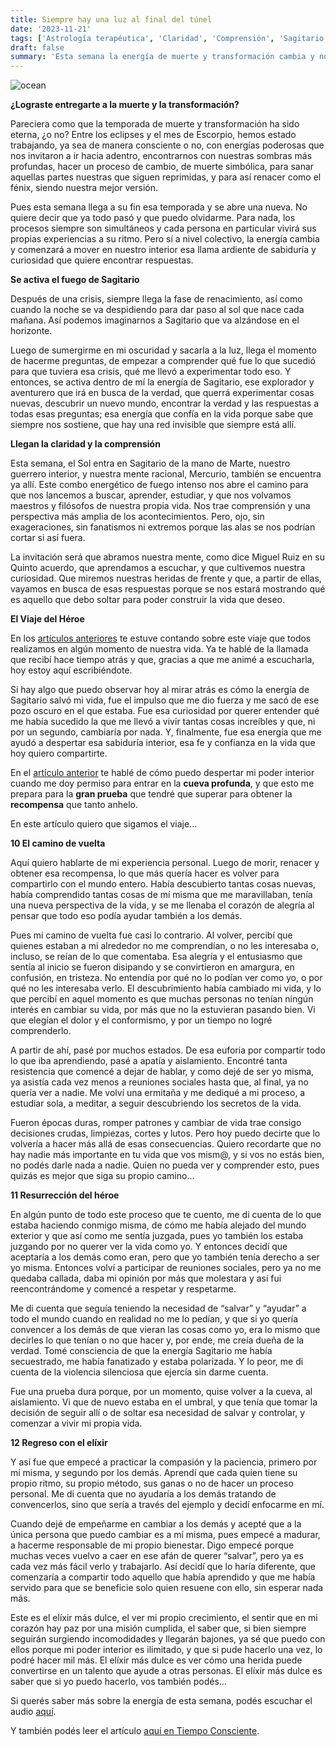 ```yaml
---
title: Siempre hay una luz al final del túnel
date: '2023-11-21'
tags: ['Astrología terapéutica', 'Claridad', 'Comprensión', 'Sagitario', 'Viaje del Héroe', 'Camino de vuelta', 'Resurrección', 'Regreso', 'Elíxir']
draft: false
summary: 'Esta semana la energía de muerte y transformación cambia y nos invita a confiar más en la vida'
---
```


<Image alt="ocean" src="/static/images/Blog/Tiempo-consciente/tunel.png" width={750} height={450} />




**¿Lograste entregarte a la muerte y la transformación?**

Pareciera como que la temporada de muerte y transformación ha sido eterna, ¿o no? Entre los eclipses y el mes de Escorpio, hemos estado trabajando, ya sea de manera consciente o no, con energías poderosas que nos invitaron a ir hacia adentro, encontrarnos con nuestras sombras más profundas, hacer un proceso de cambio, de muerte simbólica, para sanar aquellas partes nuestras que siguen reprimidas, y para así renacer como el fénix, siendo nuestra mejor versión.

Pues esta semana llega a su fin esa temporada y se abre una nueva. No quiere decir que ya todo pasó y que puedo olvidarme. Para nada, los procesos siempre son simultáneos y cada persona en particular vivirá sus propias experiencias a su ritmo. Pero sí a nivel colectivo, la energía cambia y comenzará a mover en nuestro interior esa llama ardiente de sabiduría y curiosidad que quiere encontrar respuestas.

**Se activa el fuego de Sagitario**

Después de una crisis, siempre llega la fase de renacimiento, así como cuando la noche se va despidiendo para dar paso al sol que nace cada mañana. Así podemos imaginarnos a Sagitario que va alzándose en el horizonte. 

Luego de sumergirme en mi oscuridad y sacarla a la luz, llega el momento de hacerme preguntas, de empezar a comprender qué fue lo que sucedió para que tuviera esa crisis, qué me llevó a experimentar todo eso. Y entonces, se activa dentro de mí la energía de Sagitario, ese explorador y aventurero que irá en busca de la verdad, que querrá experimentar cosas nuevas, descubrir un nuevo mundo, encontrar la verdad y las respuestas a todas esas preguntas; esa energía que confía en la vida porque sabe que siempre nos sostiene, que hay una red invisible que siempre está allí.

**Llegan la claridad y la comprensión**

Esta semana, el Sol entra en Sagitario de la mano de Marte, nuestro guerrero interior, y nuestra mente racional, Mercurio, también se encuentra ya allí. Este combo energético de fuego intenso nos abre el camino para que nos lancemos a buscar, aprender, estudiar, y que nos volvamos maestros y filósofos de nuestra propia vida. Nos trae comprensión y una perspectiva más amplia de los acontecimientos. Pero, ojo, sin exageraciones, sin fanatismos ni extremos porque las alas se nos podrían cortar si así fuera.

La invitación será que abramos nuestra mente, como dice Miguel Ruiz en su Quinto acuerdo, que aprendamos a escuchar, y que cultivemos nuestra curiosidad. Que miremos nuestras heridas de frente y que, a partir de ellas, vayamos en busca de esas respuestas porque se nos estará mostrando qué es aquello que debo soltar para poder construir la vida que deseo.

**El Viaje del Héroe**

En los [artículos anteriores](https://tiempoconsciente.com/categoria/alquimia-espiritual/) te estuve contando sobre este viaje que todos realizamos en algún momento de nuestra vida. Ya te hablé de la llamada que recibí hace tiempo atrás y que, gracias a que me animé a escucharla, hoy estoy aquí escribiéndote.

Si hay algo que puedo observar hoy al mirar atrás es cómo la energía de Sagitario salvó mi vida, fue el impulso que me dio fuerza y me sacó de ese pozo oscuro en el que estaba. Fue esa curiosidad por querer entender qué me había sucedido la que me llevó a vivir tantas cosas increíbles y que, ni por un segundo, cambiaría por nada. Y, finalmente, fue esa energía que me ayudó a despertar esa sabiduría interior, esa fe y confianza en la vida que hoy quiero compartirte.

En el [artículo anterior](https://tiempoconsciente.com/alquimia-espiritual/un-nuevo-inicio-una-nueva-oportunidad/) te hablé de cómo puedo despertar mi poder interior cuando me doy permiso para entrar en la **cueva profunda**, y que esto me prepara para la **gran prueba** que tendré que superar para obtener la **recompensa** que tanto anhelo.

En este artículo quiero que sigamos el viaje…

**10 El camino de vuelta**

Aquí quiero hablarte de mi experiencia personal. Luego de morir, renacer y obtener esa recompensa, lo que más quería hacer es volver para compartirlo con el mundo entero. Había descubierto tantas cosas nuevas, había comprendido tantas cosas de mí misma que me maravillaban, tenía una nueva perspectiva de la vida, y se me llenaba el corazón de alegría al pensar que todo eso podía ayudar también a los demás.

Pues mi camino de vuelta fue casi lo contrario. Al volver, percibí que quienes estaban a mi alrededor no me comprendían, o no les interesaba o, incluso, se reían de lo que comentaba. Esa alegría y el entusiasmo que sentía al inicio se fueron disipando y se convirtieron en amargura, en confusión, en tristeza. No entendía por qué no lo podían ver como yo, o por qué no les interesaba verlo. El descubrimiento había cambiado mi vida, y lo que percibí en aquel momento es que muchas personas no tenían ningún interés en cambiar su vida, por más que no la estuvieran pasando bien. Vi que elegían el dolor y el conformismo, y por un tiempo no logré comprenderlo.

A partir de ahí, pasé por muchos estados. De esa euforia por compartir todo lo que iba aprendiendo, pasé a apatía y aislamiento. Encontré tanta resistencia que comencé a dejar de hablar, y como dejé de ser yo misma, ya asistía cada vez menos a reuniones sociales hasta que, al final, ya no quería ver a nadie. Me volví una ermitaña y me dediqué a mi proceso, a estudiar sola, a meditar, a seguir descubriendo los secretos de la vida.

Fueron épocas duras, romper patrones y cambiar de vida trae consigo decisiones crudas, limpiezas, cortes y lutos. Pero hoy puedo decirte que lo volvería a hacer más allá de esas consecuencias. Quiero recordarte que no hay nadie más importante en tu vida que vos mism@, y si vos no estás bien, no podés darle nada a nadie. Quien no pueda ver y comprender esto, pues quizás es mejor que siga su propio camino…

**11 Resurrección del héroe**

En algún punto de todo este proceso que te cuento, me di cuenta de lo que estaba haciendo conmigo misma, de cómo me había alejado del mundo exterior y que así como me sentía juzgada, pues yo también los estaba juzgando por no querer ver la vida como yo. Y entonces decidí que aceptaría a los demás como eran, pero que yo también tenía derecho a ser yo misma. Entonces volví a participar de reuniones sociales, pero ya no me quedaba callada, daba mi opinión por más que molestara y así fui reencontrándome y comencé a respetar y respetarme.

Me di cuenta que seguía teniendo la necesidad de “salvar” y “ayudar” a todo el mundo cuando en realidad no me lo pedían, y que si yo quería convencer a los demás de que vieran las cosas como yo, era lo mismo que decirles lo que tenían o no que hacer y, por ende, me creía dueña de la verdad. Tomé consciencia de que la energía Sagitario me había secuestrado, me había fanatizado y estaba polarizada. Y lo peor, me di cuenta de la violencia silenciosa que ejercía sin darme cuenta.

Fue una prueba dura porque, por un momento, quise volver a la cueva, al aislamiento. Vi que de nuevo estaba en el umbral, y que tenía que tomar la decisión de seguir allí o de soltar esa necesidad de salvar y controlar, y comenzar a vivir mi propia vida.

**12 Regreso con el elíxir**

Y así fue que empecé a practicar la compasión y la paciencia, primero por mí misma, y segundo por los demás. Aprendí que cada quien tiene su propio ritmo, su propio método, sus ganas o no de hacer un proceso personal. Me di cuenta que no ayudaría a los demás tratando de convencerlos, sino que sería a través del ejemplo y decidí enfocarme en mí.

Cuando dejé de empeñarme en cambiar a los demás y acepté que a la única persona que puedo cambiar es a mí misma, pues empecé a madurar, a hacerme responsable de mi propio bienestar. Digo empecé porque muchas veces vuelvo a caer en ese afán de querer “salvar”, pero ya es cada vez más fácil verlo y trabajarlo. Así decidí que lo haría diferente, que comenzaría a compartir todo aquello que había aprendido y que me había servido para que se beneficie solo quien resuene con ello, sin esperar nada más.

Este es el elíxir más dulce, el ver mi propio crecimiento, el sentir que en mi corazón hay paz por una misión cumplida, el saber que, si bien siempre seguirán surgiendo incomodidades y llegarán bajones, ya sé que puedo con ellos porque mi poder interior es ilimitado, y que si pude hacerlo una vez, lo podré hacer mil más. El elíxir más dulce es ver cómo una herida puede convertirse en un talento que ayude a otras personas. El elíxir más dulce es saber que si yo puedo hacerlo, vos también podés…

Si querés saber más sobre la energía de esta semana, podés escuchar el audio [aquí](https://t.me/+FAsF6NBDMnU5NDQ8).

Y también podés leer el artículo [aquí en Tiempo Consciente](https://tiempoconsciente.com/alquimia-espiritual/siempre-hay-una-luz-al-final-del-tunel/).
